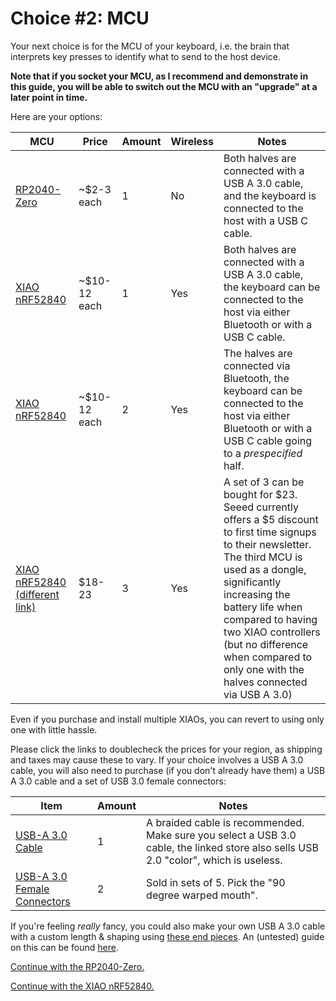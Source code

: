 # Choice #2: MCU

Your next choice is for the MCU of your keyboard, i.e. the brain that interprets key presses to identify what to send to the host device.

**Note that if you socket your MCU, as I recommend and demonstrate in this guide, you will be able to switch out the MCU with an "upgrade" at a later point in time.**

Here are your options:

|MCU|Price|Amount|Wireless|Notes|
|----|----|----|----|----|
|[RP2040-Zero](https://de.aliexpress.com/item/1005007650325892.html)|~$2-3 each|1| No | Both halves are connected with a USB A 3.0 cable, and the keyboard is connected to the host with a USB C cable.|
|[XIAO nRF52840](https://www.seeedstudio.com/Seeed-XIAO-BLE-nRF52840-p-5201.html)|~$10-12 each|1|Yes|Both halves are connected with a USB A 3.0 cable, the keyboard can be connected to the host via either Bluetooth or with a USB C cable.|
|[XIAO nRF52840](https://www.seeedstudio.com/Seeed-XIAO-BLE-nRF52840-p-5201.html)|~$10-12 each|2|Yes|The halves are connected via Bluetooth, the keyboard can be connected to the host via either Bluetooth or with a USB C cable going to a *prespecified* half.|
|[XIAO nRF52840 (different link)](https://www.seeedstudio.com/Seeed-Studio-XIAO-nRF52840-3PCS-p-5921.html)|$18-23|3|Yes| A set of 3 can be bought for \$23. Seeed currently offers a \$5 discount to first time signups to their newsletter. The third MCU is used as a dongle, significantly increasing the battery life when compared to having two XIAO controllers (but no difference when compared to only one with the halves connected via USB A 3.0)|

Even if you purchase and install multiple XIAOs, you can revert to using only one with little hassle.

Please click the links to doublecheck the prices for your region, as shipping and taxes may cause these to vary. If your choice involves a USB A 3.0 cable, you will also need to purchase (if you don't already have them) a USB A 3.0 cable and a set of USB 3.0 female connectors:

|Item|Amount|Notes|
|----|---- |----|
|[USB-A 3.0 Cable](https://de.aliexpress.com/item/1005001560424564.html)|1| A braided cable is recommended. Make sure you select a USB 3.0 cable, the linked store also sells USB 2.0 "color", which is useless.|
|[USB-A 3.0 Female Connectors](https://de.aliexpress.com/item/1005003729287891.html)|2|Sold in sets of 5. Pick the "90 degree warped mouth".|

If you're feeling *really* fancy, you could also make your own USB A 3.0 cable with a custom length & shaping using [these end pieces](https://www.aliexpress.com/item/4001266047327.html). An (untested) guide on this can be found [here](../custom-usb-cable.md).

[Continue with the RP2040-Zero.](./choc-zero.md)

[Continue with the XIAO nRF52840.](./choc-xiao.md)